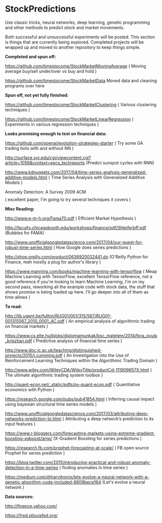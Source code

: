 # StockPredictions
Use classic tricks, neural networks, deep learning, genetic programming and other methods to predict stock and market movements.

Both successful and unsuccessful experiments will be posted. This section is things that are currently being explored. Completed projects will be wrapped up and moved to another repository to keep things simple.

<b>Completed and spun off:</b>

https://github.com/timestocome/StockMarketMovingAverage ( Moving average buy/sell under/over vs buy and hold )

https://github.com/timestocome/StockMarketData Moved data and cleaning programs over here


<b>Spun off, not yet fully finished:</b>

https://github.com/timestocome/StockMarketClustering ( Various clustering techniques )

https://github.com/timestocome/StockMarketLinearRegression ( Experiments in various regression techniques )


<b>Looks promising enough to test on financial data:</b>

https://github.com/openai/evolution-strategies-starter ( Try some GA trading bots with and without NN )

http://surface.syr.edu/cgi/viewcontent.cgi?article=1056&context=eecs_techreports (Predict sunspot cycles with RNN)

http://www.kdnuggets.com/2017/04/time-series-analysis-generalized-additive-models.html ( Time Series Analysis with Generalized Additive Models )

Anomaly Detection: A Survey 2009 ACM $$$$ ( excellent paper, I'm going to try several techniques it covers )


<b>Misc Reading:</b> 

http://www.e-m-h.org/Fama70.pdf ( Efficient Market Hypothesis )

http://faculty.chicagobooth.edu/workshops/finance/pdf/Shleiferbff.pdf (Bubbles for FAMA)

http://www.unofficialgoogledatascience.com/2017/04/our-quest-for-robust-time-series.html ( How Google does series predictions )

http://shop.oreilly.com/product/0636920032441.do (O'Reilly Python for Finance, meh mostly a plug for author's library )

https://www.manning.com/books/machine-learning-with-tensorflow ( Meap Machine Learning with TensorFlow, excellent TensorFlow reference, not a good reference if you're looking to learn Machine Learning, I'm on my second pass, reworking all the example code with stock data, the stuff that shows promise is being loaded up here. I'll go deeper into all of them as time allows )

<b>To read:</b>

http://lib.ugent.be/fulltxt/RUG01/001/315/567/RUG01-001315567_2010_0001_AC.pdf ( An empirical analysis of algorithmic trading on financial markets )


https://www.cs.elte.hu/blobs/diplomamunkak/bsc_matelem/2014/fora_gyula_krisztian.pdf ( Predictive analysis of financial time series )


http://www.doc.ic.ac.uk/teaching/distinguished-projects/2015/j.cumming.pdf ( An Investigation into the Use of Reinforcement Learning Techniques within the Algorithmic Trading Domain )

http://www.wiley.com/WileyCDA/WileyTitle/productCd-111909657X.html ( The ultimate algorithmic trading system toolbox )

http://quant-econ.net/_static/pdfs/py-quant-econ.pdf ( Quantitative economics with Python ) 

https://research.google.com/pubs/pub41854.html ( Inferring causal impact using bayesian structural time series models  )


http://www.unofficialgoogledatascience.com/2017/03/attributing-deep-networks-prediction-to.html ( Attributing a deep network’s prediction to its input features )

https://www.r-bloggers.com/forecasting-markets-using-extreme-gradient-boosting-xgboost/amp/ (X-Gradient Boosting for series predictions )

https://research.fb.com/prophet-forecasting-at-scale/ ( FB open source Prophet for series prediction )

https://blog.twitter.com/2015/introducing-practical-and-robust-anomaly-detection-in-a-time-series ( finding anomalies in time series )


https://medium.com/@harvitronix/lets-evolve-a-neural-network-with-a-genetic-algorithm-code-included-8809bece164 (Let's evolve a neural network )

<b>Data sources:</b>

http://finance.yahoo.com/

https://fred.stlouisfed.org/

